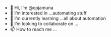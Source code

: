 - 👋 Hi, I’m @cpjamuna
- 👀 I’m interested in ...automating stuff
- 🌱 I’m currently learning ...all about automation
- 💞️ I’m looking to collaborate on ...
- 📫 How to reach me ...

<!---
cpjamuna/cpjamuna is a ✨ special ✨ repository because its `README.md` (this file) appears on your GitHub profile.
You can click the Preview link to take a look at your changes.
--->
